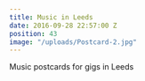 ```yaml
---
title: Music in Leeds
date: 2016-09-28 22:57:00 Z
position: 43
image: "/uploads/Postcard-2.jpg"
---
```


Music postcards for gigs in Leeds